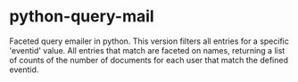 python-query-mail
=================

Faceted query emailer in python.  This version filters all entries for a specific 'eventid' value.  All entries that match are faceted on names, returning a list of counts of the number of documents for each user that match the defined eventid.
